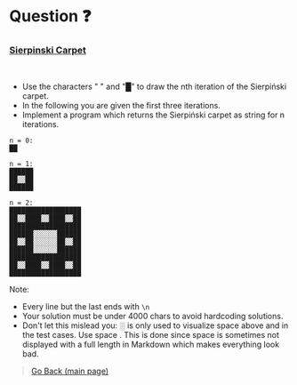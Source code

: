 # Question :question:

### [Sierpinski Carpet](https://en.wikipedia.org/wiki/Sierpi%C5%84ski_carpet)

<br>

- Use the characters " " and "█" to draw the nth iteration of the Sierpiński carpet. 
- In the following you are given the first three iterations. 
- Implement a program which returns the Sierpiński carpet as string for n iterations.

```
n = 0:
██

n = 1:
██████
██░░██
██████

n = 2:
██████████████████
██░░████░░████░░██
██████████████████
██████░░░░░░██████
██░░██░░░░░░██░░██
██████░░░░░░██████
██████████████████
██░░████░░████░░██
██████████████████
```

Note:
   - Every line but the last ends with `\n`
   - Your solution must be under 4000 chars to avoid hardcoding solutions.
   - Don't let this mislead you: ░ is only used to visualize space  above and in the test cases. Use space  . This is done since space is sometimes not displayed with a full length in Markdown which makes everything look bad.
   
   
   
   
> [Go Back (main page)](../)
